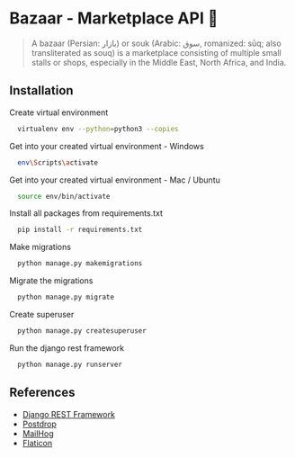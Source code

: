 # Bazaar - Marketplace API 🛒

> A bazaar (Persian: بازار) or souk (Arabic: سوق, romanized: sūq; also transliterated as souq)
> is a marketplace consisting of multiple small stalls or shops, especially in the Middle East,
> North Africa, and India.

## Installation

Create virtual environment

```bash
  virtualenv env --python=python3 --copies
```

Get into your created virtual environment - Windows

```bash
  env\Scripts\activate
```

Get into your created virtual environment - Mac / Ubuntu

```bash
  source env/bin/activate
```

Install all packages from requirements.txt

```bash
  pip install -r requirements.txt
```

Make migrations

```bash
  python manage.py makemigrations
```

Migrate the migrations

```bash
  python manage.py migrate
```

Create superuser

```bash
  python manage.py createsuperuser
```

Run the django rest framework

```bash
  python manage.py runserver
```

## References

- [Django REST Framework](https://www.django-rest-framework.org)
- [Postdrop](https://app.postdrop.io)
- [MailHog](https://github.com/mailhog/MailHog)
- [Flaticon](https://www.flaticon.com)